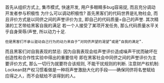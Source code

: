 首先从组织方式上, 集市模式, 快速开发, 用户多眼睛多bug容易捉, 而且充分调动开发者参与积极性
为什么可以调动积极性?
首先黑客们的代码世界是礼物社会, 而且评价方式是以同侪之间的声誉评价为主, 即自己的代码质量=自己的声誉.
其次精湛的工艺带给黑客自我的满足
若一个人接受了某项开发任务, 那么代码质量水平关乎自身荣辱/声誉, 所以动力十足.

    但是黑客们不承认驱动自己行为的动力来自于“对同侪声望的渴望”或是“自我的满足”.

而且黑客们对自我表现的禁忌: 因为自我表现会给声誉评价造成噪声干扰而破坏在创造性和合作性实验中得出的重要信号
即在黑客社会中同侪之间的声誉评价为主要评价方式, 那么一切行为就要符合该规则, 不能干扰规则的判断.
注意财产权机制: Lockean财产权习惯看做是一种将声誉激励大化的手段——确保同侪将名誉赋给应得之人，而不会赋给不该得到的人。